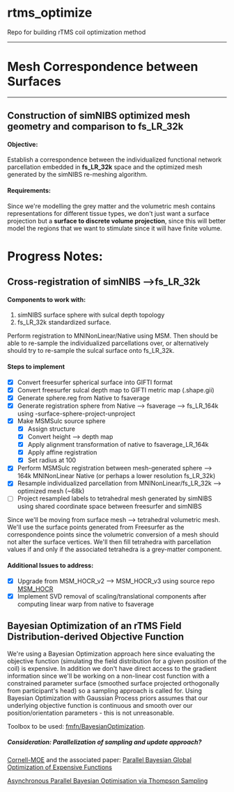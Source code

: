 # rtms_optimize
Repo for building rTMS coil optimization method
*** 
# Mesh Correspondence between Surfaces 
***
## Construction of simNIBS optimized mesh geometry and comparison to fs_LR_32k

#### Objective:
Establish a correspondence between the individualized functional network parcellation embedded in **fs_LR_32k** space and the optimized mesh generated by the simNIBS re-meshing algorithm.  

#### Requirements:
Since we're modelling the grey matter and the volumetric mesh contains representations for different tissue types, we don't just want a surface projection but a **surface to discrete volume projection**, since this will better model the regions that we want to stimulate since it will have finite volume. 

# Progress Notes:

## Cross-registration of simNIBS -->fs_LR_32k

#### Components to work with:
1. simNIBS surface sphere with sulcal depth topology
2. fs_LR_32k standardized surface. 

Perform registration to MNINonLinear/Native using MSM. Then should be able to re-sample the individualized parcellations over, or alternatively should try to re-sample the sulcal surface onto fs_LR_32k. 

#### Steps to implement
- [x] Convert freesurfer spherical surface into GIFTI format
- [x] Convert freesurfer sulcal depth map to GIFTI metric map (.shape.gii)
- [x] Generate sphere.reg from Native to fsaverage
- [x] Generate registration sphere from Native --> fsaverage --> fs_LR_164k using -surface-sphere-project-unproject
- [x] Make MSMSulc source sphere
  - [x] Assign structure
  - [x] Convert height --> depth map
  - [x] Apply alignment transformation of native to fsaverage_LR_164k
  - [x] Apply affine registration
  - [x] Set radius at 100
- [x] Perform MSMSulc registration between mesh-generated sphere --> 164k MNINonLinear Native (or perhaps a lower resolution fs_LR_32k)
- [x] Resample individualized parcellation from MNINonLinear/fs_LR_32k --> optimized mesh (~68k)
- [ ] Project resampled labels to tetrahedral mesh generated by simNIBS using shared coordinate space between freesurfer and simNIBS

Since we'll be moving from surface mesh --> tetrahedral volumetric mesh. We'll use the surface points generated from Freesurfer as the correspondence points since the volumetric conversion of a mesh should not alter the surface vertices. We'll then fill tetrahedra with parcellation values if and only if the associated tetrahedra is a grey-matter component.

#### Additional Issues to address:
- [x] Upgrade from MSM_HOCR_v2 --> MSM_HOCR_v3 using source repo [MSM_HOCR](https://github.com/ecr05/MSM_HOCR)
- [x] Implement SVD removal of scaling/translational components after computing linear warp from native to fsaverage

## Bayesian Optimization of an rTMS Field Distribution-derived Objective Function

We're using a Bayesian Optimization approach here since evaluating the objective function (simulating the field distribution for a given position of the coil) is expensive. In addition we don't have direct access to the gradient information since we'll be working on a non-linear cost function with a constrained parameter surface (smoothed surface projected orthogonally from participant's head) so a sampling approach is called for. Using Bayesian Optimization with Gaussian Process priors assumes that our underlying objective function is continuous and smooth over our position/orientation parameters - this is not unreasonable. 

Toolbox to be used: [fmfn/BayesianOptimization](https://github.com/fmfn/BayesianOptimization).

##### Consideration: Parallelization of sampling and update approach? 

[Cornell-MOE](https://github.com/wujian16/Cornell-MOE) and the associated paper: [Parallel Bayesian Global Optimization of Expensive Functions
](https://arxiv.org/abs/1602.05149)

[Asynchronous Parallel Bayesian Optimisation via Thompson Sampling](https://arxiv.org/abs/1705.09236)


